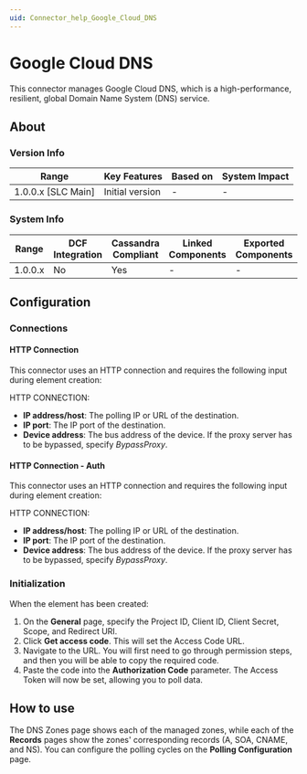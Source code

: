 ```yaml
---
uid: Connector_help_Google_Cloud_DNS
---
```


# Google Cloud DNS

This connector manages Google Cloud DNS, which is a high-performance, resilient, global Domain Name System (DNS) service.

## About

### Version Info

| Range                | Key Features     | Based on     | System Impact     |
|----------------------|------------------|--------------|-------------------|
| 1.0.0.x [SLC Main]   | Initial version  | -            | -                 |

### System Info

| Range     | DCF Integration     | Cassandra Compliant     | Linked Components     | Exported Components     |
|-----------|---------------------|-------------------------|-----------------------|-------------------------|
| 1.0.0.x   | No                  | Yes                     | -                     | -                       |

## Configuration

### Connections

#### HTTP Connection

This connector uses an HTTP connection and requires the following input during element creation:

HTTP CONNECTION:

- **IP address/host**: The polling IP or URL of the destination.
- **IP port**: The IP port of the destination.
- **Device address**: The bus address of the device. If the proxy server has to be bypassed, specify *BypassProxy*.

#### HTTP Connection - Auth

This connector uses an HTTP connection and requires the following input during element creation:

HTTP CONNECTION:

- **IP address/host**: The polling IP or URL of the destination.
- **IP port**: The IP port of the destination.
- **Device address**: The bus address of the device. If the proxy server has to be bypassed, specify *BypassProxy*.

### Initialization

When the element has been created:

1. On the **General** page, specify the Project ID, Client ID, Client Secret, Scope, and Redirect URI.
1. Click **Get access code**. This will set the Access Code URL.
1. Navigate to the URL. You will first need to go through permission steps, and then you will be able to copy the required code.
1. Paste the code into the **Authorization Code** parameter. The Access Token will now be set, allowing you to poll data.

## How to use

The DNS Zones page shows each of the managed zones, while each of the **Records** pages show the zones' corresponding records (A, SOA, CNAME, and NS). You can configure the polling cycles on the **Polling Configuration** page.

